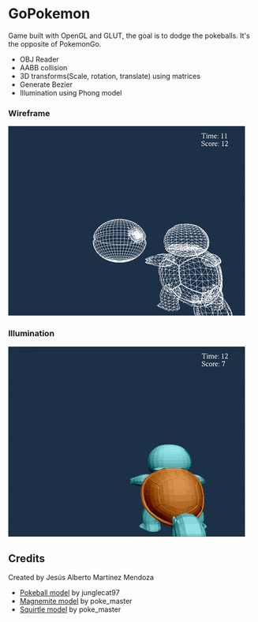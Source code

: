 # GoPokemon
Game built with OpenGL and GLUT, the goal is to dodge the pokeballs. It's the opposite of PokemonGo.
 - OBJ Reader
 - AABB collision
 - 3D transforms(Scale, rotation, translate) using matrices
 - Generate Bezier
 - Illumination using Phong model

### Wireframe
![](https://raw.githubusercontent.com/jesusmartinoza/GoPokemon/master/Readme%20assets/wireframe_squirtle.gif)

### Illumination
![](https://raw.githubusercontent.com/jesusmartinoza/GoPokemon/master/Readme%20assets/illumination.gif)

## Credits
Created by Jesús Alberto Martínez Mendoza
- [Pokeball model](http://tf3dm.com/3d-model/pokemon-ball-23563.html) by junglecat97
- [Magnemite model](http://tf3dm.com/3d-model/magnemite-pokemon-97504.html) by poke_master
- [Squirtle model](https://free3d.com/3d-model/squirtle-pokemon-4335.html) by poke_master
